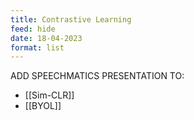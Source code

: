 ```yaml
---
title: Contrastive Learning
feed: hide
date: 18-04-2023
format: list
---
```



ADD SPEECHMATICS PRESENTATION TO:
- [[Sim-CLR]]
- [[BYOL]]
